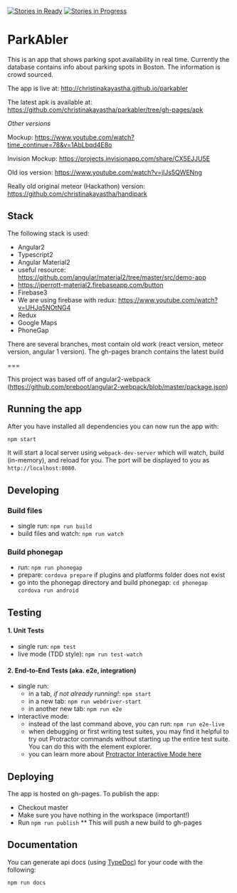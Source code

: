 [![Stories in Ready](https://badge.waffle.io/christinakayastha/parkable.png?label=ready&title=Ready)](https://waffle.io/christinakayastha/parkable)
[![Stories in Progress](https://badge.waffle.io/christinakayastha/parkable.png?label=in%20progress&title=In%20Progress)](https://waffle.io/christinakayastha/parkable)
# ParkAbler

This is an app that shows parking spot availability in real time. Currently the database contains info about parking spots in Boston. The information is crowd sourced.


The app is live at: http://christinakayastha.github.io/parkabler

The latest apk is available at: https://github.com/christinakayastha/parkabler/tree/gh-pages/apk

*Other versions*

Mockup: https://www.youtube.com/watch?time_continue=78&v=1AbLbqd4E8o

Invision Mockup: https://projects.invisionapp.com/share/CX5EJJU5E

Old ios version: https://www.youtube.com/watch?v=jlJs5QWENng

Really old original meteor (Hackathon) version: https://github.com/christinakayastha/handipark

## Stack
The following stack is used:
* Angular2
* Typescript2
* Angular Material2 
 * useful resource: https://github.com/angular/material2/tree/master/src/demo-app
 * https://jperrott-material2.firebaseapp.com/button
* Firebase3
 * We are using firebase with redux: https://www.youtube.com/watch?v=UHJq5NOtNG4
* Redux
* Google Maps
* PhoneGap

There are several branches, most contain old work (react version, meteor version, angular 1 version).
The gh-pages branch contains the latest build

===

This project was based off of angular2-webpack (https://github.com/preboot/angular2-webpack/blob/master/package.json)

## Running the app

After you have installed all dependencies you can now run the app with:

```bash
npm start
```

It will start a local server using `webpack-dev-server` which will watch, build (in-memory), and reload for you. The port will be displayed to you as `http://localhost:8080`.

## Developing

### Build files

* single run: `npm run build`
* build files and watch: `npm run watch`

### Build phonegap

* run: `npm run phonegap`
* prepare: `cordova prepare` if plugins and platforms folder does not exist
* go into the phonegap directory and build phonegap: `cd phonegap` `cordova run android`

## Testing

#### 1. Unit Tests

* single run: `npm test`
* live mode (TDD style): `npm run test-watch`

#### 2. End-to-End Tests (aka. e2e, integration)

* single run:
  * in a tab, *if not already running!*: `npm start`
  * in a new tab: `npm run webdriver-start`
  * in another new tab: `npm run e2e`
* interactive mode:
  * instead of the last command above, you can run: `npm run e2e-live`
  * when debugging or first writing test suites, you may find it helpful to try out Protractor commands without starting up the entire test suite. You can do this with the element explorer.
  * you can learn more about [Protractor Interactive Mode here](https://github.com/angular/protractor/blob/master/docs/debugging.md#testing-out-protractor-interactively)

## Deploying
The app is hosted on gh-pages. To publish the app:
* Checkout master
* Make sure you have nothing in the workspace (important!)
* Run `npm run publish`
** This will push a new build to gh-pages 

## Documentation

You can generate api docs (using [TypeDoc](http://typedoc.io/)) for your code with the following:
```bash
npm run docs
```
